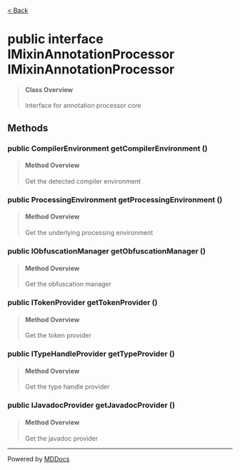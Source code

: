 [< Back](../README.md)
# public interface IMixinAnnotationProcessor IMixinAnnotationProcessor #
>#### Class Overview ####
>Interface for annotation processor core
## Methods ##
### public CompilerEnvironment getCompilerEnvironment () ###
>#### Method Overview ####
>Get the detected compiler environment
>
### public ProcessingEnvironment getProcessingEnvironment () ###
>#### Method Overview ####
>Get the underlying processing environment
>
### public IObfuscationManager getObfuscationManager () ###
>#### Method Overview ####
>Get the obfuscation manager
>
### public ITokenProvider getTokenProvider () ###
>#### Method Overview ####
>Get the token provider
>
### public ITypeHandleProvider getTypeProvider () ###
>#### Method Overview ####
>Get the type handle provider
>
### public IJavadocProvider getJavadocProvider () ###
>#### Method Overview ####
>Get the javadoc provider
>

---
Powered by [MDDocs](https://github.com/VRCube/MDDocs)